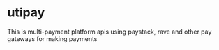 # utipay
This is multi-payment platform apis using paystack, rave and other pay gateways for making payments
